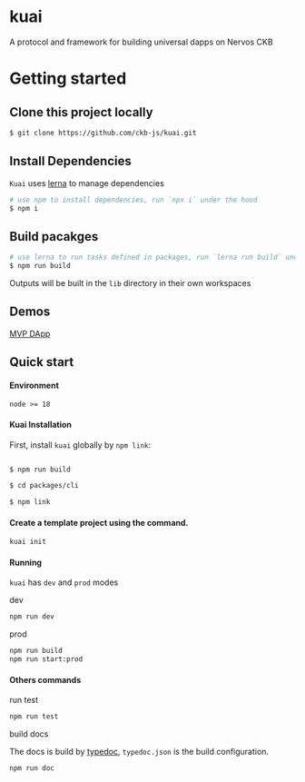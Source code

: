 # kuai

A protocol and framework for building universal dapps on Nervos CKB

# Getting started

## Clone this project locally

```sh
$ git clone https://github.com/ckb-js/kuai.git
```

## Install Dependencies

`Kuai` uses [lerna](https://lerna.js.org/) to manage dependencies

```sh
# use npm to install dependencies, run `npx i` under the hood
$ npm i
```

## Build pacakges

```sh
# use lerna to run tasks defined in packages, run `lerna run build` under the hood
$ npm run build
```

Outputs will be built in the `lib` directory in their own workspaces

## Demos

[MVP DApp](./packages/samples/mvp-dapp)

## Quick start

#### Environment

    node >= 18

#### Kuai Installation

First, install `kuai` globally by `npm link`:

```bash

$ npm run build

$ cd packages/cli

$ npm link
```

#### Create a template project using the command.

```bash
kuai init
```

#### Running

`kuai` has `dev` and `prod` modes

dev

```bash
npm run dev
```

prod

```bash
npm run build
npm run start:prod
```

#### Others commands

run test

```bash
npm run test
```

build docs

The docs is build by [typedoc](https://typedoc.org/), `typedoc.json` is the build configuration.

```bash
npm run doc
```
